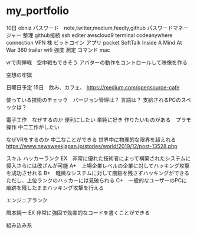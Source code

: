 # my_portfolio


10日
obniz
パスワード　note,twitter,medium,feedly,github
パスワードマネージャー 整理
github接続 ssh
editer awscloud9
terminal codeanywhere
connection VPN
株
ビットコイン
アプリ
pocket
SoftTalk
Inside A Mind At War 360 trailer
wifi 強度 測定 コマンド mac

vrで肉弾戦　空中戦もできそう
アバターの動作をコントロールして映像を作る

空想の牢獄

日曜日予定
15日　飲み、カフェ、
https://medium.com/opensource-cafe

使っている技術のチェック　バージョン管理は？
言語は？
支給されるPCのスペックは？

電子工作　なぜするのか
便利にしたい
単純に好き
作りたいものがある　プラモ操作
中二工作がしたい

なぜVRをするのか
中二なことができる
世界中に物理的な限界を超えれる
https://www.newsweekjapan.jp/stories/world/2019/12/post-13528.php


スキル
ハッカーランク
EX　非常に優れた技術者によって構築されたシステムに侵入さらには改ざんが可能
A+　上場企業レベルの企業に対してハッキング攻撃を成功させれる
B+　軽微なシステムに対して痕跡を残さずハッキングができる　ただし、上位ランクのハッカーには見破られる
C+　一般的なユーザーのPCに痕跡を残したままハッキング攻撃を行える

エンジニアランク

暦本純一
EX 非常に強固で効率的なコードを書くことができる


組み込み系

